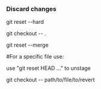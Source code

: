 
### Discard changes


git reset --hard

git checkout -- .


git reset --merge



#For a specific file use:

use "git reset HEAD <file>..." to unstage

git checkout -- path/to/file/to/revert
